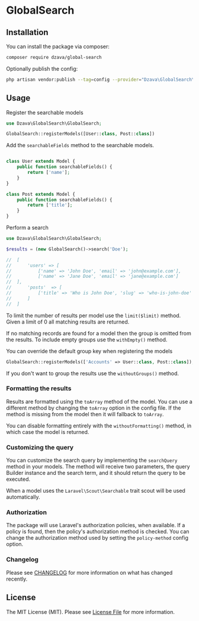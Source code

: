 # GlobalSearch

## Installation

You can install the package via composer:
```bash
composer require dzava/global-search
```

Optionally publish the config:
```bash
php artisan vendor:publish --tag=config --provider="Dzava\GlobalSearch\GlobalSearchServiceProvider"
```

## Usage
Register the searchable models

```php
use Dzava\GlobalSearch\GlobalSearch;

GlobalSearch::registerModels([User::class, Post::class])
```

Add the `searchableFields` method to the searchable models.
```php

class User extends Model {
	public function searchableFields() {
    	return ['name'];
    }
}

class Post extends Model {
	public function searchableFields() {
    	return ['title'];
    }
}
```

Perform a search

```php
use Dzava\GlobalSearch\GlobalSearch;

$results = (new GlobalSearch()->search('Doe');

//  [
//      'users' => [
//          ['name' => 'John Doe', 'email' => 'john@example.com'],
//          ['name' => 'Jane Doe', 'email' => 'jane@example.com']
//  ],
//      'posts'  => [
//          ['title' => 'Who is John Doe', 'slug' => 'who-is-john-doe'
//      ]
//  ]
```

To limit the number of results per model use the `limit($limit)` method. Given a limit of 0 all matching results are returned.

If no matching records are found for a model then the group is omitted from the results. To include empty groups use the `withEmpty()` method.

You can override the default group key when registering the models

```php
GlobalSearch::registerModels(['Accounts' => User::class, Post::class]);
```

If you don't want to group the results use the `withoutGroups()` method.

### Formatting the results
Results are formatted using the `toArray` method of the model. You can use a different method by changing the `toArray` option in the config file. If the method is missing from the model then it will fallback to `toArray`.

You can disable formatting entirely with the `withoutFormatting()` method, in which case the model is returned.

### Customizing the query
You can customize the search query by implementing the `searchQuery` method in your models. The method will receive two parameters, the query Builder instance and the search term, and it should return the query to be executed.

When a model uses the `Laravel\Scout\Searchable` trait scout will be used automatically.

### Authorization
The package will use Laravel's authorization policies, when available. If a policy is found, then the policy's authorization method is checked. You can change the authorization method used by setting the `policy-method` config option.


### Changelog
Please see [CHANGELOG](CHANGELOG.md) for more information on what has changed recently.

## License
The MIT License (MIT). Please see [License File](LICENSE.md) for more information.

